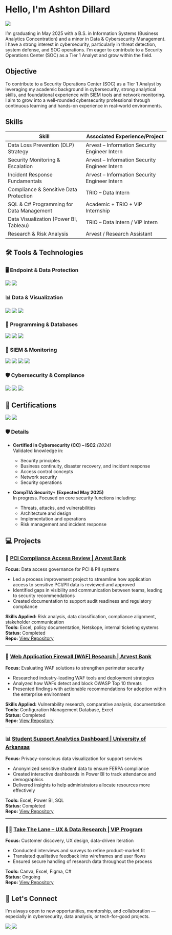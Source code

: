 # Hello, I'm Ashton Dillard  
<a href="https://www.linkedin.com/in/ashton-dillard-705170221/">
  <img src="https://img.shields.io/badge/-LinkedIn-0072b1?&style=for-the-badge&logo=linkedin&logoColor=white" />
</a>


I’m graduating in May 2025 with a B.S. in Information Systems (Business Analytics Concentration) and a minor in Data & Cybersecurity Management. I have a strong interest in cybersecurity, particularly in threat detection, system defense, and SOC operations. I’m eager to contribute to a Security Operations Center (SOC) as a Tier 1 Analyst and grow within the field.

## Objective
To contribute to a Security Operations Center (SOC) as a Tier 1 Analyst by leveraging my academic background in cybersecurity, strong analytical skills, and foundational experience with SIEM tools and network monitoring. I aim to grow into a well-rounded cybersecurity professional through continuous learning and hands-on experience in real-world environments.

## Skills

| Skill                                         | Associated Experience/Project         |
|----------------------------------------------|---------------------------------------|
| Data Loss Prevention (DLP) Strategy           | Arvest – Information Security Engineer Intern |
| Security Monitoring & Escalation              | Arvest – Information Security Engineer Intern |
| Incident Response Fundamentals                | Arvest – Information Security Engineer Intern |
| Compliance & Sensitive Data Protection        | TRIO – Data Intern |
| SQL & C# Programming for Data Management      | Academic + TRIO + VIP Internship |
| Data Visualization (Power BI, Tableau)        | TRIO – Data Intern / VIP Intern |
| Research & Risk Analysis                      | Arvest / Research Assistant |

## 🛠 Tools & Technologies

### 🖥️ Endpoint & Data Protection
<div>
    <img src="https://img.shields.io/badge/Microsoft_Defender-5E5E5E?style=for-the-badge&logo=Microsoft&logoColor=white" />
    <img src="https://img.shields.io/badge/Data_Loss_Prevention_(DLP)-FF6F00?style=for-the-badge&logo=lock&logoColor=white" />
</div>

### 📊 Data & Visualization
<div>
    <img src="https://img.shields.io/badge/Power_BI-F2C811?style=for-the-badge&logo=Power%20BI&logoColor=black" />
    <img src="https://img.shields.io/badge/Tableau-E97627?style=for-the-badge&logo=Tableau&logoColor=white" />
    <img src="https://img.shields.io/badge/Excel-217346?style=for-the-badge&logo=Microsoft%20Excel&logoColor=white" />
</div>

### 🧮 Programming & Databases
<div>
    <img src="https://img.shields.io/badge/SQL-336791?style=for-the-badge&logo=MySQL&logoColor=white" />
    <img src="https://img.shields.io/badge/C%23-239120?style=for-the-badge&logo=c-sharp&logoColor=white" />
    <img src="https://img.shields.io/badge/Python-3776AB?style=for-the-badge&logo=python&logoColor=white" />
</div>

### 🔐 SIEM & Monitoring
<div>
    <img src="https://img.shields.io/badge/Microsoft_Sentinel-0078D4?style=for-the-badge&logo=Microsoft&logoColor=white" />
    <img src="https://img.shields.io/badge/Splunk-000000?style=for-the-badge&logo=Splunk&logoColor=white" />
    <img src="https://img.shields.io/badge/Nessus-1A73E8?style=for-the-badge&logo=tenable&logoColor=white" />
    <img src="https://img.shields.io/badge/Wireshark-1679A7?style=for-the-badge&logo=Wireshark&logoColor=white" />
</div>

### 🛡️ Cybersecurity & Compliance
<div>
    <img src="https://img.shields.io/badge/Security_Monitoring-000000?style=for-the-badge&logo=gnupg&logoColor=white" />
    <img src="https://img.shields.io/badge/Compliance_&_PII_Protection-800000?style=for-the-badge&logo=databricks&logoColor=white" />
    <img src="https://img.shields.io/badge/Incident_Response-B22222?style=for-the-badge&logo=firefox&logoColor=white" />
</div>



## 📜 Certifications

<div>
    <img src="https://img.shields.io/badge/Certified_in_Cybersecurity_(CC)-00A3E0?style=for-the-badge&logo=ISC2&logoColor=white" />
    <img src="https://img.shields.io/badge/CompTIA_Security%2B_(in_progress)-F80000?style=for-the-badge&logo=CompTIA&logoColor=white" />
</div>

### 🛡️ Details

- **Certified in Cybersecurity (CC) – ISC2** *(2024)*  
  Validated knowledge in:
  - Security principles
  - Business continuity, disaster recovery, and incident response
  - Access control concepts
  - Network security
  - Security operations

- **CompTIA Security+ (Expected May 2025)**  
  In progress. Focused on core security functions including:
  - Threats, attacks, and vulnerabilities
  - Architecture and design
  - Implementation and operations
  - Risk management and incident response

## 💻 Projects

### 🔐 [PCI Compliance Access Review | Arvest Bank](https://github.com/Ashton-Dill12/PCI-Compliance)  
**Focus:** Data access governance for PCI & PII systems  
- Led a process improvement project to streamline how application access to sensitive PCI/PII data is reviewed and approved  
- Identified gaps in visibility and communication between teams, leading to security recommendations  
- Created documentation to support audit readiness and regulatory compliance  

**Skills Applied:** Risk analysis, data classification, compliance alignment, stakeholder communication  
**Tools:** Excel, policy documentation, Netskope, internal ticketing systems  
**Status:** Completed  
**Repo:** [View Repository](https://github.com/Ashton-Dill12/PCI-Compliance)

---

### 🧰 [Web Application Firewall (WAF) Research | Arvest Bank](https://github.com/Ashton-Dill12/WAF-Directory)  
**Focus:** Evaluating WAF solutions to strengthen perimeter security  
- Researched industry-leading WAF tools and deployment strategies  
- Analyzed how WAFs detect and block OWASP Top 10 threats  
- Presented findings with actionable recommendations for adoption within the enterprise environment  

**Skills Applied:** Vulnerability research, comparative analysis, documentation  
**Tools:** Configuration Management Database, Excel  
**Status:** Completed  
**Repo:** [View Repository](https://github.com/Ashton-Dill12/WAF-Directory)

---

### 📊 [Student Support Analytics Dashboard | University of Arkansas](https://github.com/Ashton-Dill12/SS-Analytics-Dashboard)  
**Focus:** Privacy-conscious data visualization for support services  
- Anonymized sensitive student data to ensure FERPA compliance  
- Created interactive dashboards in Power BI to track attendance and demographics  
- Delivered insights to help administrators allocate resources more effectively  

**Tools:** Excel, Power BI, SQL  
**Status:** Completed  
**Repo:** [View Repository](https://github.com/Ashton-Dill12/SS-Analytics-Dashboard)

---

### 🚴‍♀️ [Take The Lane – UX & Data Research | VIP Program](https://github.com/Ashton-Dill12/TakeTheLane)  
**Focus:** Customer discovery, UX design, data-driven iteration  
- Conducted interviews and surveys to refine product-market fit  
- Translated qualitative feedback into wireframes and user flows  
- Ensured secure handling of research data throughout the process  

**Tools:** Canva, Excel, Figma, C#  
**Status:** Ongoing  
**Repo:** [View Repository](https://github.com/Ashton-Dill12/TakeTheLane)

## 🤝 Let's Connect

I'm always open to new opportunities, mentorship, and collaboration — especially in cybersecurity, data analysis, or tech-for-good projects.

<div>
  <a href="https://www.linkedin.com/in/ashton-dillard-705170221/">
    <img src="https://img.shields.io/badge/LinkedIn-Connect-blue?style=for-the-badge&logo=linkedin&logoColor=white" />
  </a>
  <a href="mailto:ashton.dillard2025@gmail.com">
    <img src="https://img.shields.io/badge/Email-ashton.dillard2025@gmail.com-D14836?style=for-the-badge&logo=gmail&logoColor=white" />
  </a>
</div>
